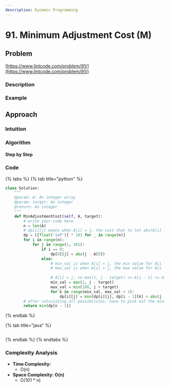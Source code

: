 ```yaml
---
description: Dynamic Programming
---
```


# 91. Minimum Adjustment Cost \(M\)

## Problem

[https://www.lintcode.com/problem/91/](https://www.lintcode.com/problem/91/)

### Description

### Example

## Approach

### Intuition

### Algorithm

#### Step by Step

### Code

{% tabs %}
{% tab title="python" %}
```python
class Solution:
    """
    @param: A: An integer array
    @param: target: An integer
    @return: An integer
    """
    def MinAdjustmentCost(self, A, target):
        # write your code here
        n = len(A)
        # dp[i][j] means when A[i] = j, the cost that to let abs(A[i] - A[i - 1]) <= target
        dp = [[float('inf')] * 101 for _ in range(n)]
        for i in range(n):
            for j in range(1, 101):
                if i == 0:
                    dp[0][j] = abs(j - A[0])
                else:
                    # min_val is when A[i] = j, the min value for A[i - 1] that diff btw A[i - 1]/A[i] not larger than target
                    # max_val is when A[i] = j, the max value for A[i - 1] that diff btw A[i - 1]/A[i] not larger than target
                    
                    # A[i] = j, so max(1, j - target) <= A[i - 1] <= min(100, j = target)
                    min_val = max(1, j - target)
                    max_val = min(100, j + target)
                    for k in range(min_val, max_val + 1):
                        dp[i][j] = min(dp[i][j], dp[i - 1][k] + abs(j - A[i]))
        # after calculating all possibilites, have to pick out the minimum solution
        return min(dp[n - 1])


```
{% endtab %}

{% tab title="java" %}
```

```
{% endtab %}
{% endtabs %}

### Complexity Analysis

* **Time Complexity:**
  * O\(n\)
* **Space Complexity: O\(n\)**
  * O\(101 \* n\)


